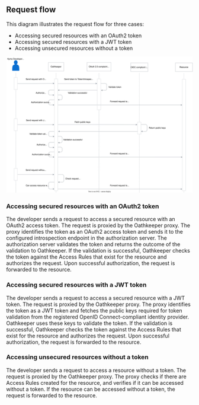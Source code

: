 ## Request flow

This diagram illustrates the request flow for three cases:
- Accessing secured resources with an OAuth2 token
- Accessing secured resources with a JWT token
- Accessing unsecured resources without a token

![api-gateway-request-flow](../../assets/api-gateway-request-flow.svg)

### Accessing secured resources with an OAuth2 token

The developer sends a request to access a secured resource with an OAuth2 access token. The request is proxied by the Oathkeeper proxy. The proxy identifies the token as an OAuth2 access token and sends it to the configured introspection endpoint in the authorization server. The authorization server validates the token and returns the outcome of the validation to Oathkeeper. If the validation is successful, Oathkeeper checks the token against the Access Rules that exist for the resource and authorizes the request. Upon successful authorization, the request is forwarded to the resource.

### Accessing secured resources with a JWT token

The developer sends a request to access a secured resource with a JWT token. The request is proxied by the Oathkeeper proxy. The proxy identifies the token as a JWT token and fetches the public keys required for token validation from the registered OpenID Connect-compliant identity provider. Oathkeeper uses these keys to validate the token. If the validation is successful, Oathkeeper checks the token against the Access Rules that exist for the resource and authorizes the request. Upon successful authorization, the request is forwarded to the resource.

### Accessing unsecured resources without a token

The developer sends a request to access a resource without a token. The request is proxied by the Oathkeeper proxy. The proxy checks if there are Access Rules created for the resource, and verifies if it can be accessed without a token. If the resource can be accessed without a token, the request is forwarded to the resource.